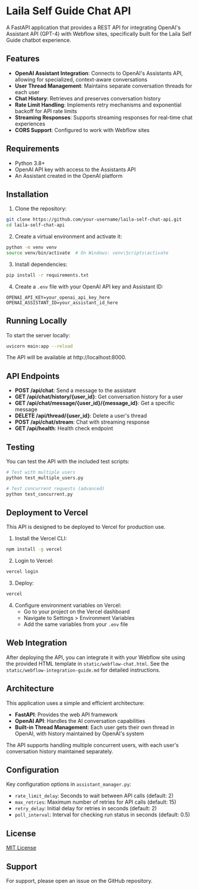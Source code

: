 # Laila Self Guide Chat API

A FastAPI application that provides a REST API for integrating OpenAI's Assistant API (GPT-4) with Webflow sites, specifically built for the Laila Self Guide chatbot experience.

## Features

- **OpenAI Assistant Integration**: Connects to OpenAI's Assistants API, allowing for specialized, context-aware conversations
- **User Thread Management**: Maintains separate conversation threads for each user
- **Chat History**: Retrieves and preserves conversation history
- **Rate Limit Handling**: Implements retry mechanisms and exponential backoff for API rate limits
- **Streaming Responses**: Supports streaming responses for real-time chat experiences
- **CORS Support**: Configured to work with Webflow sites

## Requirements

- Python 3.8+
- OpenAI API key with access to the Assistants API
- An Assistant created in the OpenAI platform

## Installation

1. Clone the repository:
```bash
git clone https://github.com/your-username/laila-self-chat-api.git
cd laila-self-chat-api
```

2. Create a virtual environment and activate it:
```bash
python -m venv venv
source venv/bin/activate  # On Windows: venv\Scripts\activate
```

3. Install dependencies:
```bash
pip install -r requirements.txt
```

4. Create a `.env` file with your OpenAI API key and Assistant ID:
```
OPENAI_API_KEY=your_openai_api_key_here
OPENAI_ASSISTANT_ID=your_assistant_id_here
```

## Running Locally

To start the server locally:

```bash
uvicorn main:app --reload
```

The API will be available at http://localhost:8000.

## API Endpoints

- **POST /api/chat**: Send a message to the assistant
- **GET /api/chat/history/{user_id}**: Get conversation history for a user
- **GET /api/chat/message/{user_id}/{message_id}**: Get a specific message
- **DELETE /api/thread/{user_id}**: Delete a user's thread
- **POST /api/chat/stream**: Chat with streaming response
- **GET /api/health**: Health check endpoint

## Testing

You can test the API with the included test scripts:

```bash
# Test with multiple users
python test_multiple_users.py

# Test concurrent requests (advanced)
python test_concurrent.py
```

## Deployment to Vercel

This API is designed to be deployed to Vercel for production use.

1. Install the Vercel CLI:
```bash
npm install -g vercel
```

2. Login to Vercel:
```bash
vercel login
```

3. Deploy:
```bash
vercel
```

4. Configure environment variables on Vercel:
   - Go to your project on the Vercel dashboard
   - Navigate to Settings > Environment Variables
   - Add the same variables from your `.env` file

## Web Integration

After deploying the API, you can integrate it with your Webflow site using the provided HTML template in `static/webflow-chat.html`. See the `static/webflow-integration-guide.md` for detailed instructions.

## Architecture

This application uses a simple and efficient architecture:

- **FastAPI**: Provides the web API framework
- **OpenAI API**: Handles the AI conversation capabilities
- **Built-in Thread Management**: Each user gets their own thread in OpenAI, with history maintained by OpenAI's system

The API supports handling multiple concurrent users, with each user's conversation history maintained separately.

## Configuration

Key configuration options in `assistant_manager.py`:

- `rate_limit_delay`: Seconds to wait between API calls (default: 2)
- `max_retries`: Maximum number of retries for API calls (default: 15)
- `retry_delay`: Initial delay for retries in seconds (default: 2)
- `poll_interval`: Interval for checking run status in seconds (default: 0.5)

## License

[MIT License](LICENSE)

## Support

For support, please open an issue on the GitHub repository. 